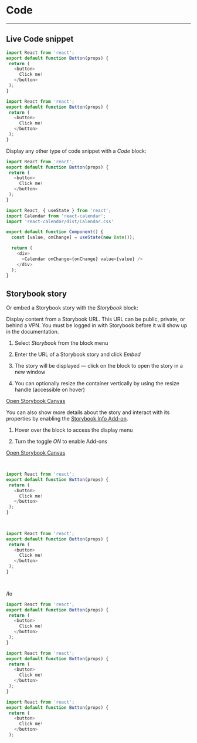 
# Code

---

## Live Code snippet

```javascript  
import React from 'react';
export default function Button(props) {
 return (
   <button>
     Click me!
   </button>
 );
}  
```

```javascript  
import React from 'react';
export default function Button(props) {
 return (
   <button>
     Click me!
   </button>
 );
}  
```

Display any other type of code snippet with a *Code* block:

```javascript  
import React from 'react';
export default function Button(props) {
 return (
   <button>
     Click me!
   </button>
 );
}  
```

```javascript  
import React, { useState } from 'react';
import Calendar from 'react-calendar';
import 'react-calendar/dist/Calendar.css'

export default function Component() {
  const [value, onChange] = useState(new Date());

  return (
    <div>
      <Calendar onChange={onChange} value={value} />
    </div>
  );
}  
```

## Storybook story

Or embed a Storybook story with the *Storybook* block:

Display content from a Storybook URL. This URL can be public, private, or behind a VPN. You must be logged in with Storybook before it will show up in the documentation.

1. Select *Storybook* from the block menu

1. Enter the URL of a Storybook story and click *Embed*

1. The story will be displayed — click on the block to open the story in a new window

1. You can optionally resize the container vertically by using the resize handle (accessible on hover)

  
[Open Storybook Canvas](https://6195b518b76f57003aa69b4c-ynczzfqqyq.chromatic.com/iframe.html?addons=0&stories=0&panel=false&nav=false&id=navigation-navigation-stylednavigation--default&full=1&viewMode=story)  


You can also show more details about the story and interact with its properties by enabling the [Storybook Info Add-on](https://storybook.js.org/addons/@storybook/addon-info).

1. Hover over the block to access the display menu

1. Turn the toggle *ON* to enable Add-ons

  
[Open Storybook Canvas](https://6195b518b76f57003aa69b4c-ynczzfqqyq.chromatic.com?addons=1&stories=0&panel=true&nav=false&path=%2Fstory%2Futilities-interactivelist--select-on-focus)  


```javascript  
  
```

```javascript  
import React from 'react';
export default function Button(props) {
 return (
   <button>
     Click me!
   </button>
 );
}  
```

```javascript  
  
```

```javascript  
import React from 'react';
export default function Button(props) {
 return (
   <button>
     Click me!
   </button>
 );
}  
```

```javascript  
  
```

/lo

```javascript  
import React from 'react';
export default function Button(props) {
 return (
   <button>
     Click me!
   </button>
 );
}  
```

```javascript  
import React from 'react';
export default function Button(props) {
 return (
   <button>
     Click me!
   </button>
 );
}  
```

```javascript  
import React from 'react';
export default function Button(props) {
 return (
   <button>
     Click me!
   </button>
 );  
```